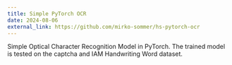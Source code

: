 ```yaml
---
title: Simple PyTorch OCR
date: 2024-08-06
external_link: https://github.com/mirko-sommer/hs-pytorch-ocr
---
```


Simple Optical Character Recognition Model in PyTorch. The trained model is tested on the captcha and IAM Handwriting Word dataset.

